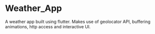 # Weather_App
A weather app built using flutter. Makes use of geolocator API, buffering animations, http access and interactive UI.
